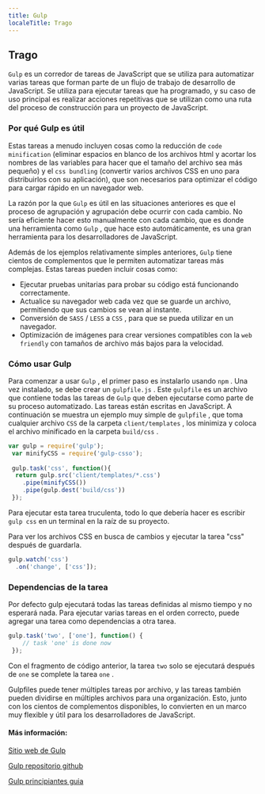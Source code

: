 ```yaml
---
title: Gulp
localeTitle: Trago
---
```

## Trago

`Gulp` es un corredor de tareas de JavaScript que se utiliza para automatizar varias tareas que forman parte de un flujo de trabajo de desarrollo de JavaScript. Se utiliza para ejecutar tareas que ha programado, y su caso de uso principal es realizar acciones repetitivas que se utilizan como una ruta del proceso de construcción para un proyecto de JavaScript.

### Por qué Gulp es útil

Estas tareas a menudo incluyen cosas como la reducción de `code minification` (eliminar espacios en blanco de los archivos html y acortar los nombres de las variables para hacer que el tamaño del archivo sea más pequeño) y el `css bundling` (convertir varios archivos CSS en uno para distribuirlos con su aplicación), que son necesarios para optimizar el código para cargar rápido en un navegador web.

La razón por la que `Gulp` es útil en las situaciones anteriores es que el proceso de agrupación y agrupación debe ocurrir con cada cambio. No sería eficiente hacer esto manualmente con cada cambio, que es donde una herramienta como `Gulp` , que hace esto automáticamente, es una gran herramienta para los desarrolladores de JavaScript.

Además de los ejemplos relativamente simples anteriores, `Gulp` tiene cientos de complementos que le permiten automatizar tareas más complejas. Estas tareas pueden incluir cosas como:

*   Ejecutar pruebas unitarias para probar su código está funcionando correctamente.
*   Actualice su navegador web cada vez que se guarde un archivo, permitiendo que sus cambios se vean al instante.
*   Conversión de `SASS` / `LESS` a `CSS` , para que se pueda utilizar en un navegador.
*   Optimización de imágenes para crear versiones compatibles con la `web friendly` con tamaños de archivo más bajos para la velocidad.

### Cómo usar Gulp

Para comenzar a usar `Gulp` , el primer paso es instalarlo usando `npm` . Una vez instalado, se debe crear un `gulpfile.js` . Este `gulpfile` es un archivo que contiene todas las tareas de `Gulp` que deben ejecutarse como parte de su proceso automatizado. Las tareas están escritas en JavaScript. A continuación se muestra un ejemplo muy simple de `gulpfile` , que toma cualquier archivo `CSS` de la carpeta `client/templates` , los minimiza y coloca el archivo minificado en la carpeta `build/css` .

```javascript
var gulp = require('gulp'); 
 var minifyCSS = require('gulp-csso'); 
 
 gulp.task('css', function(){ 
  return gulp.src('client/templates/*.css') 
    .pipe(minifyCSS()) 
    .pipe(gulp.dest('build/css')) 
 }); 
```

Para ejecutar esta tarea truculenta, todo lo que debería hacer es escribir `gulp css` en un terminal en la raíz de su proyecto.

Para ver los archivos CSS en busca de cambios y ejecutar la tarea "css" después de guardarla.

```javascript
gulp.watch('css') 
  .on('change', ['css']); 
```

### Dependencias de la tarea

Por defecto gulp ejecutará todas las tareas definidas al mismo tiempo y no esperará nada. Para ejecutar varias tareas en el orden correcto, puede agregar una tarea como dependencias a otra tarea.

```javascript
gulp.task('two', ['one'], function() { 
    // task 'one' is done now 
 }); 
```

Con el fragmento de código anterior, la tarea `two` solo se ejecutará después de `one` se complete la tarea `one` .

Gulpfiles puede tener múltiples tareas por archivo, y las tareas también pueden dividirse en múltiples archivos para una organización. Esto, junto con los cientos de complementos disponibles, lo convierten en un marco muy flexible y útil para los desarrolladores de JavaScript.

#### Más información:

[Sitio web de Gulp](https://gulpjs.com/)

[Gulp repositorio github](https://github.com/gulpjs/gulp)

[Gulp principiantes guia](https://css-tricks.com/gulp-for-beginners/)